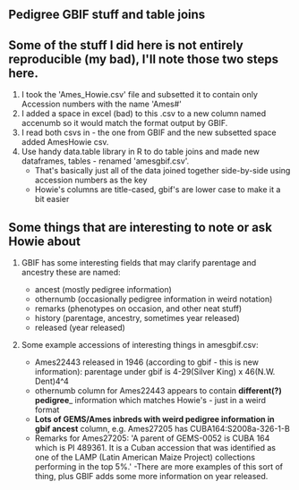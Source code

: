Pedigree GBIF stuff and table joins
-----------------------------------

## Some of the stuff I did here is not entirely reproducible (my bad), I'll note those two steps here.

1. I took the 'Ames_Howie.csv' file and subsetted it to contain only Accession numbers with the name 'Ames#'
2. I added a space in excel (bad) to this .csv to a new column named accenumb so it would match the format output by GBIF.
3. I read both csvs in - the one from GBIF and the new subsetted space added AmesHowie csv. 
4. Use handy data.table library in R to do table joins and made new dataframes, tables - renamed 'amesgbif.csv'.
	- That's basically just all of the data joined together side-by-side using accession numbers as the key
	- Howie's columns are title-cased, gbif's are lower case to make it a bit easier

## Some things that are interesting to note or ask Howie about

1. GBIF has some interesting fields that may clarify parentage and ancestry these are named:
	- ancest (mostly pedigree information)
	- othernumb (occasionally pedigree information in weird notation)
	- remarks (phenotypes on occasion, and other neat stuff)
	- history (parentage, ancestry, sometimes year released)
	- released (year released)

2. Some example accessions of interesting things in amesgbif.csv:
	- Ames22443 released in 1946 (according to gbif - this is new information): parentage under gbif is 4-29(Silver King) x 46(N.W. Dent)4^4 
	- othernumb column for Ames22443 appears to contain __different(?) pedigree___ information which matches Howie's - just in a weird format
	- __Lots of GEMS/Ames inbreds with weird pedigree information in gbif ancest__ column, e.g. Ames27205 has CUBA164:S2008a-326-1-B
	- Remarks for Ames27205: 'A parent of GEMS-0052 is CUBA 164 which is PI 489361.  It is a Cuban accession that was identified as one of the LAMP (Latin American Maize Project) collections performing in the top 5%.'
	-There are more examples of this sort of thing, plus GBIF adds some more information on year released.
	

	

